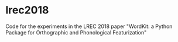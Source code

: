 # lrec2018
Code for the experiments in the LREC 2018 paper "WordKit: a Python Package for Orthographic and Phonological Featurization"
